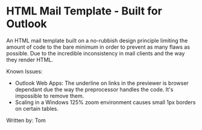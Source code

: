 # HTML Mail Template - Built for Outlook 

An HTML mail template built on a no-rubbish design principle limiting the amount of code to the bare minimum in order to prevent as many flaws as possible.
Due to the incredible inconsistency in mail clients and the way they render HTML.

Known Issues:

- Outlook Web Apps: The underline on links in the previewer is browser dependant due the way the preprocessor handles the code. It's impossible to remove them.
- Scaling in a Windows 125% zoom environment causes small 1px borders on certain tables. 

Written by: Tom